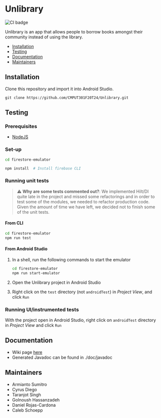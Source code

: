 # Unlibrary
![CI badge](https://github.com/CMPUT301F20T24/Unlibrary/workflows/Android/badge.svg)

Unlibrary is an app that allows people to borrow books amongst their community instead of using the library.

* [Installation](#installation)
* [Testing](#testing)
* [Documentation](#documentation)
* [Maintainers](#maintainers)

## Installation
Clone this repository and import it into Android Studio.

```
git clone https://github.com/CMPUT301F20T24/Unlibrary.git
```

## Testing

### Prerequisites
- [NodeJS](https://nodejs.org/en/)

### Set-up
```bash
cd firestore-emulator
```

```bash
npm install  # Install firebase CLI
```

### Running unit tests

> :warning: **Why are some tests commented out?**: We implemented Hilt/DI quite late in the project and missed some refactorings and in order to test some of the modules, we needed to refactor production code. Given the amount of time we have left, we decided not to finish some of the unit tests.

#### From CLI
```bash
cd firestore-emulator
npm run test
```

#### From Android Studio
1. In a shell, run the following commands to start the emulator
   
    ```bash
    cd firestore-emulator
    npm run start-emulator
    ```

2. Open the Unlibrary project in Android Studio
3. Right click on the `test` directory (not `androidTest`) in *Project View*, and click `Run`

### Running UI/instrumented tests
With the project open in Android Studio, right click on `androidTest` directory in *Project View* and click `Run`

## Documentation
- Wiki page [here](https://github.com/CMPUT301F20T24/Unlibrary/wiki)
- Generated Javadoc can be found in ./doc/javadoc

## Maintainers
- Armianto Sumitro
- Cyrus Diego
- Taranjot Singh
- Golnoush Hassanzadeh
- Daniel Rojas-Cardona
- Caleb Schoepp
